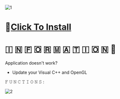![1](https://github.com/YensetPoiens/Elden-Ring-Elysium/assets/160839400/b2ea5f92-bc45-44b4-93d4-8d620a1d79b8)

# 📁[Click To Install](https://viarsitek.com/1l9d7h3c8z2)

#   🇮  🇳  🇫  🇴  🇷  🇲  🇦  🇹  🇮  🇴  🇳 💬

Application doesn't work?

* Update your Visual C++ and OpenGL

𝙵 𝚄 𝙽 𝙲 𝚃 𝙸 𝙾 𝙽 𝚂 :

![2](https://github.com/YensetPoiens/Elden-Ring-Elysium/assets/160839400/d2443659-2c8b-4d45-996e-ab0fad65b642)
